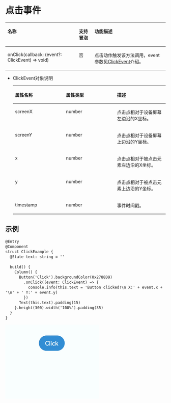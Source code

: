 # 点击事件<a name="ZH-CN_TOPIC_0000001111581270"></a>

<a name="table268mcpsimp"></a>
<table><thead align="left"><tr id="row274mcpsimp"><th class="cellrowborder" colspan="2" valign="top" id="mcps1.1.5.1.1"><p id="p278mcpsimp"><a name="p278mcpsimp"></a><a name="p278mcpsimp"></a>名称</p>
</th>
<th class="cellrowborder" valign="top" id="mcps1.1.5.1.2"><p id="p240018113020"><a name="p240018113020"></a><a name="p240018113020"></a>支持冒泡</p>
</th>
<th class="cellrowborder" valign="top" id="mcps1.1.5.1.3"><p id="p280mcpsimp"><a name="p280mcpsimp"></a><a name="p280mcpsimp"></a>功能描述</p>
</th>
</tr>
</thead>
<tbody><tr id="row281mcpsimp"><td class="cellrowborder" colspan="2" valign="top" headers="mcps1.1.5.1.1 "><p id="p283mcpsimp"><a name="p283mcpsimp"></a><a name="p283mcpsimp"></a>onClick(callback: (event?: ClickEvent) =&gt; void)</p>
</td>
<td class="cellrowborder" valign="top" headers="mcps1.1.5.1.2 "><p id="p240119143012"><a name="p240119143012"></a><a name="p240119143012"></a>否</p>
</td>
<td class="cellrowborder" valign="top" headers="mcps1.1.5.1.3 "><p id="p287mcpsimp"><a name="p287mcpsimp"></a><a name="p287mcpsimp"></a>点击动作触发该方法调用，event参数见<a href="#li155675712535">ClickEvent</a>介绍。</p>
</td>
</tr>
</tbody>
</table>

-   <a name="li155675712535"></a>ClickEvent对象说明

    <a name="table150414419378"></a>
    <table><thead align="left"><tr id="row250434411379"><th class="cellrowborder" valign="top" width="33.33333333333333%" id="mcps1.1.4.1.1"><p id="p17251053163714"><a name="p17251053163714"></a><a name="p17251053163714"></a>属性名称</p>
    </th>
    <th class="cellrowborder" valign="top" width="33.33333333333333%" id="mcps1.1.4.1.2"><p id="p125175313377"><a name="p125175313377"></a><a name="p125175313377"></a>属性类型</p>
    </th>
    <th class="cellrowborder" valign="top" width="33.33333333333333%" id="mcps1.1.4.1.3"><p id="p152518539379"><a name="p152518539379"></a><a name="p152518539379"></a>描述</p>
    </th>
    </tr>
    </thead>
    <tbody><tr id="row25047446377"><td class="cellrowborder" valign="top" width="33.33333333333333%" headers="mcps1.1.4.1.1 "><p id="p625120539377"><a name="p625120539377"></a><a name="p625120539377"></a>screenX</p>
    </td>
    <td class="cellrowborder" valign="top" width="33.33333333333333%" headers="mcps1.1.4.1.2 "><p id="p7251105311371"><a name="p7251105311371"></a><a name="p7251105311371"></a>number</p>
    </td>
    <td class="cellrowborder" valign="top" width="33.33333333333333%" headers="mcps1.1.4.1.3 "><p id="p62511553103710"><a name="p62511553103710"></a><a name="p62511553103710"></a>点击点相对于设备屏幕左边沿的X坐标。</p>
    </td>
    </tr>
    <tr id="row16504744143718"><td class="cellrowborder" valign="top" width="33.33333333333333%" headers="mcps1.1.4.1.1 "><p id="p3251353193710"><a name="p3251353193710"></a><a name="p3251353193710"></a>screenY</p>
    </td>
    <td class="cellrowborder" valign="top" width="33.33333333333333%" headers="mcps1.1.4.1.2 "><p id="p14252175323715"><a name="p14252175323715"></a><a name="p14252175323715"></a>number</p>
    </td>
    <td class="cellrowborder" valign="top" width="33.33333333333333%" headers="mcps1.1.4.1.3 "><p id="p225275353713"><a name="p225275353713"></a><a name="p225275353713"></a>点击点相对于设备屏幕上边沿的Y坐标。</p>
    </td>
    </tr>
    <tr id="row750454419376"><td class="cellrowborder" valign="top" width="33.33333333333333%" headers="mcps1.1.4.1.1 "><p id="p11252195317371"><a name="p11252195317371"></a><a name="p11252195317371"></a>x</p>
    </td>
    <td class="cellrowborder" valign="top" width="33.33333333333333%" headers="mcps1.1.4.1.2 "><p id="p025215313716"><a name="p025215313716"></a><a name="p025215313716"></a>number</p>
    </td>
    <td class="cellrowborder" valign="top" width="33.33333333333333%" headers="mcps1.1.4.1.3 "><p id="p10252195316373"><a name="p10252195316373"></a><a name="p10252195316373"></a>点击点相对于被点击元素左边沿的X坐标。</p>
    </td>
    </tr>
    <tr id="row19505244163715"><td class="cellrowborder" valign="top" width="33.33333333333333%" headers="mcps1.1.4.1.1 "><p id="p6252195312377"><a name="p6252195312377"></a><a name="p6252195312377"></a>y</p>
    </td>
    <td class="cellrowborder" valign="top" width="33.33333333333333%" headers="mcps1.1.4.1.2 "><p id="p92521553113719"><a name="p92521553113719"></a><a name="p92521553113719"></a>number</p>
    </td>
    <td class="cellrowborder" valign="top" width="33.33333333333333%" headers="mcps1.1.4.1.3 "><p id="p1925216537376"><a name="p1925216537376"></a><a name="p1925216537376"></a>点击点相对于被点击元素上边沿的Y坐标。</p>
    </td>
    </tr>
    <tr id="row7505194418373"><td class="cellrowborder" valign="top" width="33.33333333333333%" headers="mcps1.1.4.1.1 "><p id="p3252155316378"><a name="p3252155316378"></a><a name="p3252155316378"></a>timestamp</p>
    </td>
    <td class="cellrowborder" valign="top" width="33.33333333333333%" headers="mcps1.1.4.1.2 "><p id="p16252453163717"><a name="p16252453163717"></a><a name="p16252453163717"></a>number</p>
    </td>
    <td class="cellrowborder" valign="top" width="33.33333333333333%" headers="mcps1.1.4.1.3 "><p id="p13252115333711"><a name="p13252115333711"></a><a name="p13252115333711"></a>事件时间戳。</p>
    </td>
    </tr>
    </tbody>
    </table>


## 示例<a name="section16900453182718"></a>

```
@Entry
@Component
struct ClickExample {
  @State text: string = ''

  build() {
    Column() {
      Button('Click').backgroundColor(0x2788D9)
        .onClick((event: ClickEvent) => {
          console.info(this.text = 'Button clicked!\n X:' + event.x + '\n' + ' Y:' + event.y)
        })
      Text(this.text).padding(15)
    }.height(300).width('100%').padding(35)
  }
}
```

![](figures/Click.gif)

